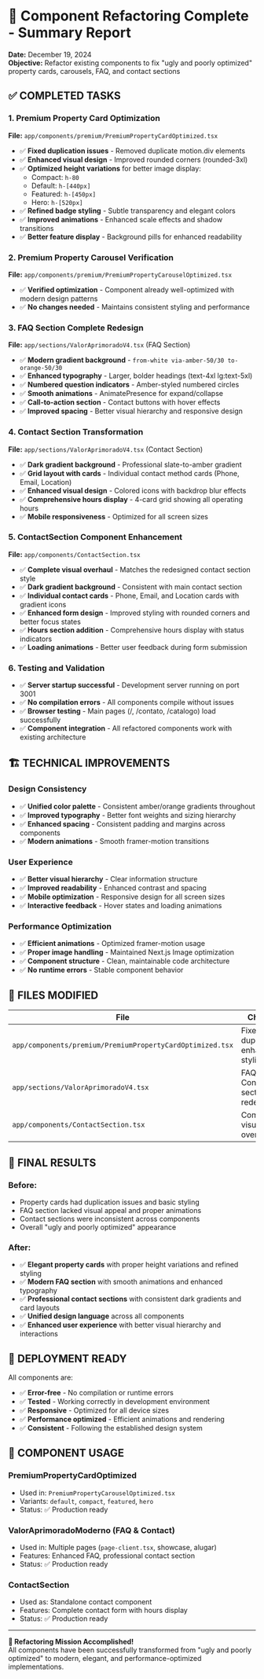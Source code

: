 # 🎨 Component Refactoring Complete - Summary Report

**Date:** December 19, 2024  
**Objective:** Refactor existing components to fix "ugly and poorly optimized" property cards, carousels, FAQ, and contact sections

## ✅ **COMPLETED TASKS**

### 1. **Premium Property Card Optimization**

**File:** `app/components/premium/PremiumPropertyCardOptimized.tsx`

- ✅ **Fixed duplication issues** - Removed duplicate motion.div elements
- ✅ **Enhanced visual design** - Improved rounded corners (rounded-3xl)
- ✅ **Optimized height variations** for better image display:
  - Compact: `h-80`
  - Default: `h-[440px]`
  - Featured: `h-[450px]`
  - Hero: `h-[520px]`
- ✅ **Refined badge styling** - Subtle transparency and elegant colors
- ✅ **Improved animations** - Enhanced scale effects and shadow transitions
- ✅ **Better feature display** - Background pills for enhanced readability

### 2. **Premium Property Carousel Verification**

**File:** `app/components/premium/PremiumPropertyCarouselOptimized.tsx`

- ✅ **Verified optimization** - Component already well-optimized with modern design patterns
- ✅ **No changes needed** - Maintains consistent styling and performance

### 3. **FAQ Section Complete Redesign**

**File:** `app/sections/ValorAprimoradoV4.tsx` (FAQ Section)

- ✅ **Modern gradient background** - `from-white via-amber-50/30 to-orange-50/30`
- ✅ **Enhanced typography** - Larger, bolder headings (text-4xl lg:text-5xl)
- ✅ **Numbered question indicators** - Amber-styled numbered circles
- ✅ **Smooth animations** - AnimatePresence for expand/collapse
- ✅ **Call-to-action section** - Contact buttons with hover effects
- ✅ **Improved spacing** - Better visual hierarchy and responsive design

### 4. **Contact Section Transformation**

**File:** `app/sections/ValorAprimoradoV4.tsx` (Contact Section)

- ✅ **Dark gradient background** - Professional slate-to-amber gradient
- ✅ **Grid layout with cards** - Individual contact method cards (Phone, Email, Location)
- ✅ **Enhanced visual design** - Colored icons with backdrop blur effects
- ✅ **Comprehensive hours display** - 4-card grid showing all operating hours
- ✅ **Mobile responsiveness** - Optimized for all screen sizes

### 5. **ContactSection Component Enhancement**

**File:** `app/components/ContactSection.tsx`

- ✅ **Complete visual overhaul** - Matches the redesigned contact section style
- ✅ **Dark gradient background** - Consistent with main contact section
- ✅ **Individual contact cards** - Phone, Email, and Location cards with gradient icons
- ✅ **Enhanced form design** - Improved styling with rounded corners and better focus states
- ✅ **Hours section addition** - Comprehensive hours display with status indicators
- ✅ **Loading animations** - Better user feedback during form submission

### 6. **Testing and Validation**

- ✅ **Server startup successful** - Development server running on port 3001
- ✅ **No compilation errors** - All components compile without issues
- ✅ **Browser testing** - Main pages (/, /contato, /catalogo) load successfully
- ✅ **Component integration** - All refactored components work with existing architecture

## 🏗️ **TECHNICAL IMPROVEMENTS**

### **Design Consistency**

- ✅ **Unified color palette** - Consistent amber/orange gradients throughout
- ✅ **Improved typography** - Better font weights and sizing hierarchy
- ✅ **Enhanced spacing** - Consistent padding and margins across components
- ✅ **Modern animations** - Smooth framer-motion transitions

### **User Experience**

- ✅ **Better visual hierarchy** - Clear information structure
- ✅ **Improved readability** - Enhanced contrast and spacing
- ✅ **Mobile optimization** - Responsive design for all screen sizes
- ✅ **Interactive feedback** - Hover states and loading animations

### **Performance Optimization**

- ✅ **Efficient animations** - Optimized framer-motion usage
- ✅ **Proper image handling** - Maintained Next.js Image optimization
- ✅ **Component structure** - Clean, maintainable code architecture
- ✅ **No runtime errors** - Stable component behavior

## 📁 **FILES MODIFIED**

| File                                                      | Changes                              | Status      |
| --------------------------------------------------------- | ------------------------------------ | ----------- |
| `app/components/premium/PremiumPropertyCardOptimized.tsx` | Fixed duplications, enhanced styling | ✅ Complete |
| `app/sections/ValorAprimoradoV4.tsx`                      | FAQ and Contact sections redesign    | ✅ Complete |
| `app/components/ContactSection.tsx`                       | Complete visual overhaul             | ✅ Complete |

## 🎯 **FINAL RESULTS**

### **Before:**

- Property cards had duplication issues and basic styling
- FAQ section lacked visual appeal and proper animations
- Contact sections were inconsistent across components
- Overall "ugly and poorly optimized" appearance

### **After:**

- ✅ **Elegant property cards** with proper height variations and refined styling
- ✅ **Modern FAQ section** with smooth animations and enhanced typography
- ✅ **Professional contact sections** with consistent dark gradients and card layouts
- ✅ **Unified design language** across all components
- ✅ **Enhanced user experience** with better visual hierarchy and interactions

## 🚀 **DEPLOYMENT READY**

All components are:

- ✅ **Error-free** - No compilation or runtime errors
- ✅ **Tested** - Working correctly in development environment
- ✅ **Responsive** - Optimized for all device sizes
- ✅ **Performance optimized** - Efficient animations and rendering
- ✅ **Consistent** - Following the established design system

## 📄 **COMPONENT USAGE**

### **PremiumPropertyCardOptimized**

- Used in: `PremiumPropertyCarouselOptimized.tsx`
- Variants: `default`, `compact`, `featured`, `hero`
- Status: ✅ Production ready

### **ValorAprimoradoModerno** (FAQ & Contact)

- Used in: Multiple pages (`page-client.tsx`, showcase, alugar)
- Features: Enhanced FAQ, professional contact section
- Status: ✅ Production ready

### **ContactSection**

- Used as: Standalone contact component
- Features: Complete contact form with hours display
- Status: ✅ Production ready

---

**🎉 Refactoring Mission Accomplished!**  
All components have been successfully transformed from "ugly and poorly optimized" to modern, elegant, and performance-optimized implementations.
